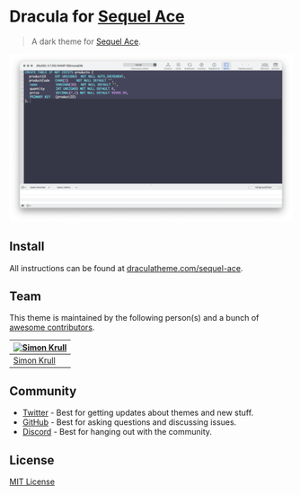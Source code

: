 # Dracula for [Sequel Ace](https://sequel-ace.com)

> A dark theme for [Sequel Ace](https://sequel-ace.com).

![Screenshot](./screenshot.png)

## Install

All instructions can be found at [draculatheme.com/sequel-ace](https://draculatheme.com/sequel-ace).

## Team

This theme is maintained by the following person(s) and a bunch of [awesome contributors](https://github.com/dracula/sequel-ace/graphs/contributors).

| [![Simon Krull](https://avatars.githubusercontent.com/u/39345336?v=4&s=70)](https://github.com/crydotsnake) |
| ----------------------------------------------------------------------------------------------------------- |
| [Simon Krull](https://github.com/crydotsnake)                                                               |

## Community

- [Twitter](https://twitter.com/draculatheme) - Best for getting updates about themes and new stuff.
- [GitHub](https://github.com/dracula/dracula-theme/discussions) - Best for asking questions and discussing issues.
- [Discord](https://draculatheme.com/discord-invite) - Best for hanging out with the community.

## License

[MIT License](./LICENSE)

